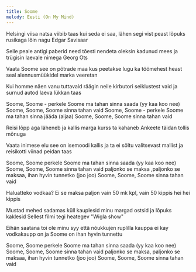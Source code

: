 ```yaml
---
title: Soome
melody: Eesti (On My Mind)
---
```


Helsingi viisa natsa viibib taas
kui seda ei saa, lähen segi vist peast
lõpuks rusikaga lõin nagu Edgar Savisaar

Selle peale antigi paberid need
tõesti nendeta oleksin kadunud mees
ja trügisin laevale nimega Georg Ots

Vaata Soome see on põtrade maa kus
peetakse lugu ka töömehest heast
seal alennusmüükidel marka veeretan

Kui homme näen vanu tuttavaid
räägin neile kirbutori seiklustest vaid
ja surnud autod laeva lükkan taas

Soome, Soome - perkele Soome ma tahan sinna saada (yy kaa koo nee)
Soome, Soome, Soome sinna tahan vaid
Soome, Soome - perkele Soome ma tahan sinna jääda (aijaa)
Soome, Soome, Soome sinna tahan vaid

Reisi lõpp aga läheneb ja
kallis marga kurss ta kahaneb
Ankeete täidan tollis mõnuga

Vaata inimese elu see on isemoodi kallis
ja ta ei sõltu valitsevast mallist
ja reisikotti viinad peidan taas

Soome, Soome perkele Soome ma tahan sinna saada (yy kaa koo nee)
Soome, Soome, Soome sinna tahan vaid
paljonko se maksa ,paljonko se maksaa, ihan hyvin tunnetko (joo joo)
Soome, Soome, Soome sinna tahan vaid

Haluatteko vodkaa?
Ei se maksa paljon vain 50 mk kpl,
vain 50
kippis
hei hei kippis

Mustad mehed sadamas küll kauplesid
minu margad ostsid ja lõpuks kaklesid
Sellest filmi tegi heategev "Wigla show"

Eihän saatana toi ole minu syy että
nõukkujen ruplilla kauppa ei kay
vodkakaupp on ja Soome on ihan hyvin tunnettu

Soome, Soome perkele Soome ma tahan sinna saada (yy kaa koo nee)
Soome, Soome, Soome sinna tahan vaid
paljonko se maksa, paljonko se maksaa, ihan hyvin tunnetko (joo joo)
Soome, Soome, Soome sinna tahan vaid
